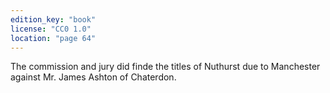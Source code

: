 ```yaml
---
edition_key: "book"
license: "CC0 1.0"
location: "page 64"
---
```

The commission and jury did finde
the titles of Nuthurst due to Manchester against Mr. James
Ashton of Chaterdon.
